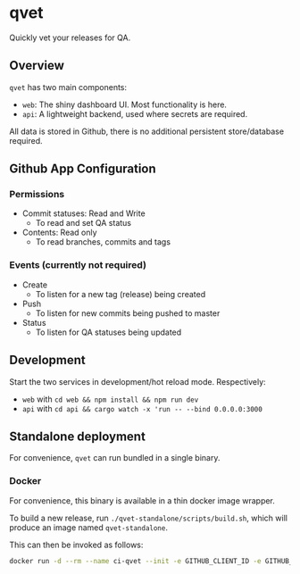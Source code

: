 # qvet

Quickly vet your releases for QA.

## Overview

`qvet` has two main components:

- `web`: The shiny dashboard UI. Most functionality is here.
- `api`: A lightweight backend, used where secrets are required.

All data is stored in Github, there is no additional persistent store/database required.

## Github App Configuration

### Permissions

- Commit statuses: Read and Write
  - To read and set QA status
- Contents: Read only
  - To read branches, commits and tags

### Events (currently not required)

- Create
  - To listen for a new tag (release) being created
- Push
  - To listen for new commits being pushed to master
- Status
  - To listen for QA statuses being updated

## Development

Start the two services in development/hot reload mode. Respectively:

- `web` with `cd web && npm install && npm run dev`
- `api` with `cd api && cargo watch -x 'run -- --bind 0.0.0.0:3000`

## Standalone deployment

For convenience, `qvet` can run bundled in a single binary.

### Docker

For convenience, this binary is available in a thin docker image wrapper.

To build a new release, run `./qvet-standalone/scripts/build.sh`, which will produce an image named `qvet-standalone`.

This can then be invoked as follows:

```bash
docker run -d --rm --name ci-qvet --init -e GITHUB_CLIENT_ID -e GITHUB_CLIENT_SECRET -p 39105:39105 qvet-standalone --bind 0.0.0.0:39105
```
